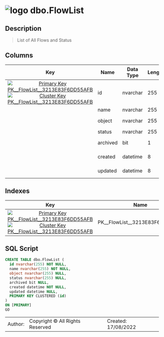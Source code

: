 # ![logo](../Images/table64.svg) dbo.FlowList

## [](#Description) Description

> List of All Flows and Status

## [](#Columns) Columns

|Key|Name|Data Type|Length|Precision|Scale|Not Null|Identity|Rule|Default|Computed|Persisted|Description|
|:---:|---|---|---|---|---|---|---|---|---|---|---|---|
|[![Primary Key PK__FlowList__3213E83F6DD55AFB](../../../../../Images/primarykey.svg)](#Indexes)[![Cluster Key PK__FlowList__3213E83F6DD55AFB](../../../../../Images/Cluster.svg)](#Indexes)|id|nvarchar|255|0|0|True||||False|False|Flow ID|
||name|nvarchar|255|0|0|True||||False|False|Flow Name|
||object|nvarchar|255|0|0|False||||False|False|Object Type|
||status|nvarchar|255|0|0|False||||False|False|Flow Status|
||archived|bit|1|1|0|False||||False|False|Flow Archived?|
||created|datetime|8|23|3|True||||False|False|Date Flow Created|
||updated|datetime|8|23|3|False||||False|False|Date Flow Updated|

## [](#Indexes) Indexes

|Key|Name|Columns|Unique|Type|Description|
|:---:|---|---|---|---|---|
|[![Primary Key PK__FlowList__3213E83F6DD55AFB](../Images/primarykey.svg)](#Indexes)[![Cluster Key PK__FlowList__3213E83F6DD55AFB](../Images/Cluster.svg)](#Indexes)|PK__FlowList__3213E83F6DD55AFB|id|True|||

## [](#SqlScript) SQL Script

```SQL
CREATE TABLE dbo.FlowList (
  id nvarchar(255) NOT NULL,
  name nvarchar(255) NOT NULL,
  object nvarchar(255) NULL,
  status nvarchar(255) NULL,
  archived bit NULL,
  created datetime NOT NULL,
  updated datetime NULL,
  PRIMARY KEY CLUSTERED (id)
)
ON [PRIMARY]
GO
```

||||
|---|---|---|
|Author: |Copyright © All Rights Reserved|Created: 17/08/2022|